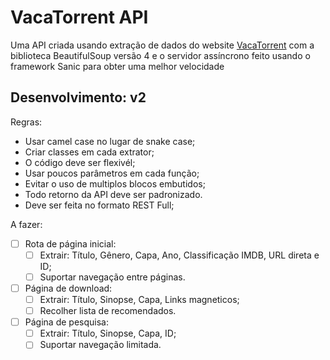 # VacaTorrent API

Uma API criada usando extração de dados do website [VacaTorrent](http://vacatorrent.com)
com a biblioteca BeautifulSoup versão 4 e o servidor assíncrono feito usando o framework
Sanic para obter uma melhor velocidade

## Desenvolvimento: v2

Regras:

  - Usar camel case no lugar de snake case;
  - Criar classes em cada extrator;
  - O código deve ser flexivél;
  - Usar poucos parâmetros em cada função;
  - Evitar o uso de multiplos blocos embutidos;
  - Todo retorno da API deve ser padronizado.
  - Deve ser feita no formato REST Full;


A fazer:

  - [ ] Rota de página inicial:
    - [ ] Extrair: Título, Gênero, Capa, Ano, Classificação IMDB, URL direta e ID;
    - [ ] Suportar navegação entre páginas.

  - [ ] Página de download:
    - [ ] Extrair: Título, Sinopse, Capa, Links magneticos;
    - [ ] Recolher lista de recomendados.

  - [ ] Página de pesquisa:
    - [ ] Extrair: Título, Sinopse, Capa, ID;
    - [ ] Suportar navegação limitada.

